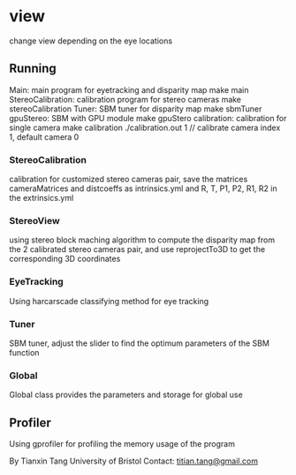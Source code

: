view
====

change view depending on the eye locations

## Running
Main: main program for eyetracking and disparity map 
make main
StereoCalibration: calibration program for stereo cameras
make stereoCalibration
Tuner: SBM tuner for disparity map
make sbmTuner
gpuStereo: SBM with GPU module
make gpuStero
calibration: calibration for single camera
make calibration
./calibration.out 1
// calibrate camera index 1, default camera 0

### StereoCalibration
calibration for customized stereo cameras pair,
save the matrices cameraMatrices and distcoeffs as intrinsics.yml 
and R, T, P1, P2, R1, R2 in the extrinsics.yml


### StereoView
using stereo block maching algorithm to compute the disparity map from 
the 2 calibrated stereo cameras pair, and use reprojectTo3D to get the 
corresponding 3D coordinates

### EyeTracking
Using harcarscade classifying method for eye tracking


### Tuner
SBM tuner, adjust the slider to find the optimum parameters of the SBM function


### Global
Global class provides the parameters and storage for global use

## Profiler
Using gprofiler for profiling the memory usage of the program


By Tianxin Tang
University of Bristol
Contact: titian.tang@gmail.com